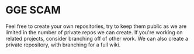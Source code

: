 # GGE SCAM
Feel free to create your own repositories, try to keep them public as we are limited in the number of private repos we can create. If you're working on related projects, consider branching off of other work. We can also create a private repository, with branching for a full wiki.
